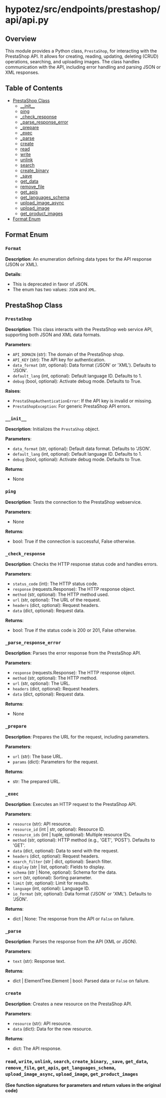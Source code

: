 # hypotez/src/endpoints/prestashop/api/api.py

## Overview

This module provides a Python class, `PrestaShop`, for interacting with the PrestaShop API.  It allows for creating, reading, updating, deleting (CRUD) operations, searching, and uploading images.  The class handles communication with the API, including error handling and parsing JSON or XML responses.

## Table of Contents

* [PrestaShop Class](#prestashop-class)
    * [\_\_init\_\_](#__init__)
    * [ping](#ping)
    * [_check\_response](#_check_response)
    * [_parse\_response\_error](#_parse_response_error)
    * [_prepare](#_prepare)
    * [_exec](#_exec)
    * [_parse](#_parse)
    * [create](#create)
    * [read](#read)
    * [write](#write)
    * [unlink](#unlink)
    * [search](#search)
    * [create\_binary](#create_binary)
    * [_save](#_save)
    * [get\_data](#get_data)
    * [remove\_file](#remove_file)
    * [get\_apis](#get_apis)
    * [get\_languages\_schema](#get_languages_schema)
    * [upload\_image\_async](#upload_image_async)
    * [upload\_image](#upload_image)
    * [get\_product\_images](#get_product_images)
* [Format Enum](#format-enum)


## Format Enum

### `Format`

**Description**: An enumeration defining data types for the API response (JSON or XML).

**Details**:
- This is deprecated in favor of JSON.
- The enum has two values: `JSON` and `XML`.


## PrestaShop Class

### `PrestaShop`

**Description**: This class interacts with the PrestaShop web service API, supporting both JSON and XML data formats.

**Parameters**:
- `API_DOMAIN` (str): The domain of the PrestaShop shop.
- `API_KEY` (str): The API key for authentication.
- `data_format` (str, optional): Data format ('JSON' or 'XML'). Defaults to 'JSON'.
- `default_lang` (int, optional): Default language ID. Defaults to 1.
- `debug` (bool, optional): Activate debug mode. Defaults to True.

**Raises**:
- `PrestaShopAuthenticationError`: If the API key is invalid or missing.
- `PrestaShopException`: For generic PrestaShop API errors.


### `__init__`

**Description**: Initializes the `PrestaShop` object.

**Parameters**:
- `data_format` (str, optional): Default data format. Defaults to 'JSON'.
- `default_lang` (int, optional): Default language ID. Defaults to 1.
- `debug` (bool, optional): Activate debug mode. Defaults to True.

**Returns**:
- None

### `ping`

**Description**: Tests the connection to the PrestaShop webservice.

**Parameters**:
- None

**Returns**:
- bool: True if the connection is successful, False otherwise.


### `_check_response`

**Description**: Checks the HTTP response status code and handles errors.

**Parameters**:
- `status_code` (int): The HTTP status code.
- `response` (requests.Response): The HTTP response object.
- `method` (str, optional): The HTTP method used.
- `url` (str, optional): The URL of the request.
- `headers` (dict, optional): Request headers.
- `data` (dict, optional): Request data.

**Returns**:
- bool: True if the status code is 200 or 201, False otherwise.


### `_parse_response_error`

**Description**: Parses the error response from the PrestaShop API.

**Parameters**:
- `response` (requests.Response): The HTTP response object.
- `method` (str, optional): The HTTP method.
- `url` (str, optional): The URL.
- `headers` (dict, optional): Request headers.
- `data` (dict, optional): Request data.

**Returns**:
- None

### `_prepare`

**Description**: Prepares the URL for the request, including parameters.

**Parameters**:
- `url` (str): The base URL.
- `params` (dict): Parameters for the request.

**Returns**:
- str: The prepared URL.


### `_exec`

**Description**: Executes an HTTP request to the PrestaShop API.

**Parameters**:
- `resource` (str): API resource.
- `resource_id` (int | str, optional): Resource ID.
- `resource_ids` (int | tuple, optional): Multiple resource IDs.
- `method` (str, optional): HTTP method (e.g., 'GET', 'POST'). Defaults to 'GET'.
- `data` (dict, optional): Data to send with the request.
- `headers` (dict, optional): Request headers.
- `search_filter` (str | dict, optional): Search filter.
- `display` (str | list, optional): Fields to display.
- `schema` (str | None, optional): Schema for the data.
- `sort` (str, optional): Sorting parameter.
- `limit` (str, optional): Limit for results.
- `language` (int, optional): Language ID.
- `io_format` (str, optional): Data format ('JSON' or 'XML'). Defaults to 'JSON'.

**Returns**:
- dict | None: The response from the API or `False` on failure.



### `_parse`

**Description**: Parses the response from the API (XML or JSON).

**Parameters**:
- `text` (str): Response text.

**Returns**:
- dict | ElementTree.Element | bool: Parsed data or `False` on failure.


### `create`

**Description**: Creates a new resource on the PrestaShop API.


**Parameters**:
- `resource` (str): API resource.
- `data` (dict): Data for the new resource.


**Returns**:
- dict: The API response.



### `read`, `write`, `unlink`, `search`, `create_binary`, `_save`, `get_data`, `remove_file`, `get_apis`, `get_languages_schema`, `upload_image_async`, `upload_image`, `get_product_images`

**(See function signatures for parameters and return values in the original code)**